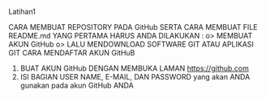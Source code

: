 Latihan1

CARA MEMBUAT REPOSITORY PADA GitHub  SERTA CARA MEMBUAT FILE README.md 
YANG PERTAMA HARUS ANDA DILAKUKAN :
o> MEMBUAT AKUN GitHub 
o> LALU MENDOWNLOAD SOFTWARE GIT ATAU APLIKASI GIT 
CARA MENDAFTAR AKUN GitHuB
1. BUAT AKUN GitHub DENGAN MEMBUKA LAMAN https://github.com
2. ISI BAGIAN USER NAME, E-MAIL, DAN PASSWORD yang akan ANDA gunakan pada akun GitHub ANDA
